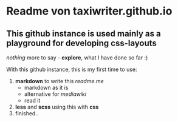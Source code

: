 # Readme von taxiwriter.github.io
## This github instance is used mainly as a playground for developing css-layouts

*nothing* more to say - **explore**, what I have done so far :)

With this github instance, this is my first time to use:
1. **markdown** to write this *readme.me*
	* markdown as it is
	* alternative for *mediawiki*
 	* read it
2. **less** and **scss** using this with **css**
3. finished..
